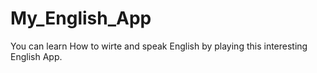 # My_English_App
You can learn How to wirte and speak English by playing this interesting English App.
